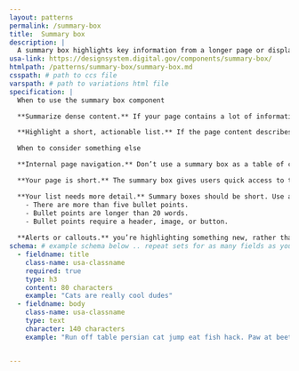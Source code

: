 ```yaml
---
layout: patterns
permalink: /summary-box
title:  Summary box
description: |
  A summary box highlights key information from a longer page or displays next steps.
usa-link: https://designsystem.digital.gov/components/summary-box/
htmlpath: /patterns/summary-box/summary-box.md
csspath: # path to ccs file
varspath: # path to variations html file
specification: |
  When to use the summary box component

  **Summarize dense content.** If your page contains a lot of information, use the summary box to call out 3-5 key details that readers shouldn’t miss.

  **Highlight a short, actionable list.** If the page content describes a few steps or a checklist of items to remember, collect them in a summary box. Use five bullet points or less.

  When to consider something else

  **Internal page navigation.** Don’t use a summary box as a table of contents. If you’re listing headings for internal page navigation, use a simple unordered list of jump links or side navigation.

  **Your page is short.** The summary box gives users quick access to the most important information on a long page. If your page isn’t that long, a recap may feel redundant.

  **Your list needs more detail.** Summary boxes should be short. Use a process list, graphic list, or icon list in the body of the article when:
    - There are more than five bullet points.
    - Bullet points are longer than 20 words.
    - Bullet points require a header, image, or button.
  
  **Alerts or callouts.** you’re highlighting something new, rather than surfacing details from further down the page, use the alert component, such as the informative status alert.
schema: # example schema below .. repeat sets for as many fields as you have
  - fieldname: title
    class-name: usa-classname
    required: true
    type: h3
    content: 80 characters
    example: "Cats are really cool dudes"
  - fieldname: body
    class-name: usa-classname
    type: text
    character: 140 characters
    example: "Run off table persian cat jump eat fish hack. Paw at beetle and eat it before it gets away demand"


---
```

<!--- if extra information is needed for this pattern, write here in Markdown. -->
<!--- to learn markdown format go to https://docs.github.com/en/github/writing-on-github/basic-writing-and-formatting-syntax -->


